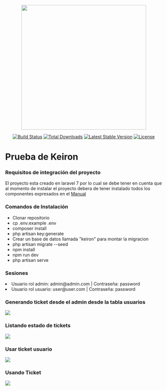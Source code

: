 <p align="center"><img src="https://res.cloudinary.com/dtfbvvkyp/image/upload/v1566331377/laravel-logolockup-cmyk-red.svg" width="400"></p>

<p align="center">
<a href="https://travis-ci.org/laravel/framework"><img src="https://travis-ci.org/laravel/framework.svg" alt="Build Status"></a>
<a href="https://packagist.org/packages/laravel/framework"><img src="https://poser.pugx.org/laravel/framework/d/total.svg" alt="Total Downloads"></a>
<a href="https://packagist.org/packages/laravel/framework"><img src="https://poser.pugx.org/laravel/framework/v/stable.svg" alt="Latest Stable Version"></a>
<a href="https://packagist.org/packages/laravel/framework"><img src="https://poser.pugx.org/laravel/framework/license.svg" alt="License"></a>
</p>

<h1>Prueba de Keiron</h1>
<h3>Requisitos de integración del proyecto</h3>
<p>El proyecto esta creado en laravel 7 por lo cual se debe tener en cuenta que al momento de instalar el proyecto debera de tener instalado todos los componentes expresados en el <a href="https://laravel.com/docs/7.x">Manual</a> </p>
<h3>Comandos de Instalación</h3>
<ul>
    <li>Clonar repositorio</li>
    <li>cp .env.example .env</li>
    <li>composer install</li>
    <li>php artisan key:generate</li>
    <li>Crear un base de datos llamada "keiron" para montar la migracion</li>
    <li>php artisan migrate --seed</li>
    <li>npm install</li>
    <li>npm run dev</li>
    <li>php artisan serve</li>
</ul>
<div>
    <h3>Sesiones</h3>
    <li>Usuario rol admin: admin@admin.com | Contraseña: password</li>
    <li>Usuario rol usuario: user@user.com | Contraseña: password</li>
    <h3>Generando ticket desde el admin desde la tabla usuarios</h3>
    <img src="http://drive.google.com/uc?export=view&id=1bgZGT0zchiTmgUBSvp8NMV4tSWt_3Wrc">
    <h3>Listando estado de tickets</h3>
    <img src="http://drive.google.com/uc?export=view&id=1cN7DJm7XJ8MwUdicJzJ8tn0CUQVCW4oh">
    <h3>Usar ticket usuario</h3>
    <img src="http://drive.google.com/uc?export=view&id=1Hm6IMO5nVShaldV_qfWfQWH5y2eJYmi2">
    <h3>Usando Ticket</h3>
    <img src="http://drive.google.com/uc?export=view&id=1zvLrq56mWCY5h7g4-BQimAUL4hLl_LFB">
</div>

